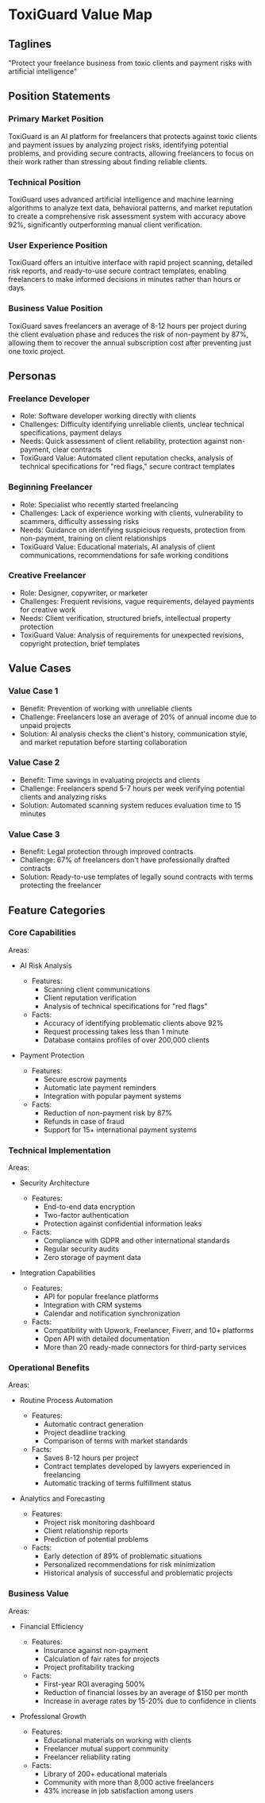 # ToxiGuard Value Map

## Taglines

"Protect your freelance business from toxic clients and payment risks with artificial intelligence"

## Position Statements

### Primary Market Position
ToxiGuard is an AI platform for freelancers that protects against toxic clients and payment issues by analyzing project risks, identifying potential problems, and providing secure contracts, allowing freelancers to focus on their work rather than stressing about finding reliable clients.

### Technical Position
ToxiGuard uses advanced artificial intelligence and machine learning algorithms to analyze text data, behavioral patterns, and market reputation to create a comprehensive risk assessment system with accuracy above 92%, significantly outperforming manual client verification.

### User Experience Position
ToxiGuard offers an intuitive interface with rapid project scanning, detailed risk reports, and ready-to-use secure contract templates, enabling freelancers to make informed decisions in minutes rather than hours or days.

### Business Value Position
ToxiGuard saves freelancers an average of 8-12 hours per project during the client evaluation phase and reduces the risk of non-payment by 87%, allowing them to recover the annual subscription cost after preventing just one toxic project.

## Personas

### Freelance Developer
- Role: Software developer working directly with clients
- Challenges: Difficulty identifying unreliable clients, unclear technical specifications, payment delays
- Needs: Quick assessment of client reliability, protection against non-payment, clear contracts
- ToxiGuard Value: Automated client reputation checks, analysis of technical specifications for "red flags," secure contract templates

### Beginning Freelancer
- Role: Specialist who recently started freelancing
- Challenges: Lack of experience working with clients, vulnerability to scammers, difficulty assessing risks
- Needs: Guidance on identifying suspicious requests, protection from non-payment, training on client relationships
- ToxiGuard Value: Educational materials, AI analysis of client communications, recommendations for safe working conditions

### Creative Freelancer
- Role: Designer, copywriter, or marketer
- Challenges: Frequent revisions, vague requirements, delayed payments for creative work
- Needs: Client verification, structured briefs, intellectual property protection
- ToxiGuard Value: Analysis of requirements for unexpected revisions, copyright protection, brief templates

## Value Cases

### Value Case 1
- Benefit: Prevention of working with unreliable clients
- Challenge: Freelancers lose an average of 20% of annual income due to unpaid projects
- Solution: AI analysis checks the client's history, communication style, and market reputation before starting collaboration

### Value Case 2
- Benefit: Time savings in evaluating projects and clients
- Challenge: Freelancers spend 5-7 hours per week verifying potential clients and analyzing risks
- Solution: Automated scanning system reduces evaluation time to 15 minutes

### Value Case 3
- Benefit: Legal protection through improved contracts
- Challenge: 67% of freelancers don't have professionally drafted contracts
- Solution: Ready-to-use templates of legally sound contracts with terms protecting the freelancer

## Feature Categories

### Core Capabilities
Areas:
- AI Risk Analysis
  * Features:
    - Scanning client communications
    - Client reputation verification
    - Analysis of technical specifications for "red flags"
  * Facts:
    - Accuracy of identifying problematic clients above 92%
    - Request processing takes less than 1 minute
    - Database contains profiles of over 200,000 clients

- Payment Protection
  * Features:
    - Secure escrow payments
    - Automatic late payment reminders
    - Integration with popular payment systems
  * Facts:
    - Reduction of non-payment risk by 87%
    - Refunds in case of fraud
    - Support for 15+ international payment systems

### Technical Implementation
Areas:
- Security Architecture
  * Features:
    - End-to-end data encryption
    - Two-factor authentication
    - Protection against confidential information leaks
  * Facts:
    - Compliance with GDPR and other international standards
    - Regular security audits
    - Zero storage of payment data

- Integration Capabilities
  * Features:
    - API for popular freelance platforms
    - Integration with CRM systems
    - Calendar and notification synchronization
  * Facts:
    - Compatibility with Upwork, Freelancer, Fiverr, and 10+ platforms
    - Open API with detailed documentation
    - More than 20 ready-made connectors for third-party services

### Operational Benefits
Areas:
- Routine Process Automation
  * Features:
    - Automatic contract generation
    - Project deadline tracking
    - Comparison of terms with market standards
  * Facts:
    - Saves 8-12 hours per project
    - Contract templates developed by lawyers experienced in freelancing
    - Automatic tracking of terms fulfillment status

- Analytics and Forecasting
  * Features:
    - Project risk monitoring dashboard
    - Client relationship reports
    - Prediction of potential problems
  * Facts:
    - Early detection of 89% of problematic situations
    - Personalized recommendations for risk minimization
    - Historical analysis of successful and problematic projects

### Business Value
Areas:
- Financial Efficiency
  * Features:
    - Insurance against non-payment
    - Calculation of fair rates for projects
    - Project profitability tracking
  * Facts:
    - First-year ROI averaging 500%
    - Reduction of financial losses by an average of $150 per month
    - Increase in average rates by 15-20% due to confidence in clients

- Professional Growth
  * Features:
    - Educational materials on working with clients
    - Freelancer mutual support community
    - Freelancer reliability rating
  * Facts:
    - Library of 200+ educational materials
    - Community with more than 8,000 active freelancers
    - 43% increase in job satisfaction among users 